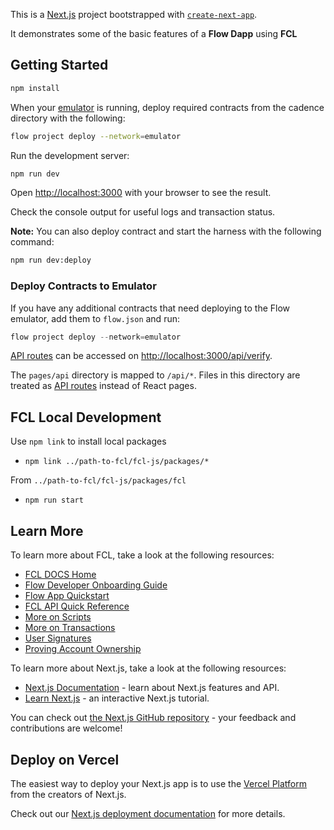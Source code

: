 This is a [Next.js](https://nextjs.org/) project bootstrapped with [`create-next-app`](https://github.com/vercel/next.js/tree/canary/packages/create-next-app).

It demonstrates some of the basic features of a **Flow Dapp** using **FCL**

## Getting Started

```bash
npm install
```

When your [emulator](https://docs.onflow.org/flow-cli/start-emulator/) is running, deploy required contracts from the cadence directory with the following:

```bash
flow project deploy --network=emulator
```

Run the development server:

```bash
npm run dev
```

Open [http://localhost:3000](http://localhost:3000) with your browser to see the result.

Check the console output for useful logs and transaction status.

**Note:** You can also deploy contract and start the harness with the following command:

```bash
npm run dev:deploy
```

### Deploy Contracts to Emulator

If you have any additional contracts that need deploying to the Flow emulator, add them to `flow.json` and run:

```js
flow project deploy --network=emulator
```

[API routes](https://nextjs.org/docs/api-routes/introduction) can be accessed on [http://localhost:3000/api/verify](http://localhost:3000/api/verify).

The `pages/api` directory is mapped to `/api/*`. Files in this directory are treated as [API routes](https://nextjs.org/docs/api-routes/introduction) instead of React pages.

## FCL Local Development

Use `npm link` to install local packages
- `npm link ../path-to-fcl/fcl-js/packages/*`

From `../path-to-fcl/fcl-js/packages/fcl`
- `npm run start`

## Learn More

To learn more about FCL, take a look at the following resources:
- [FCL DOCS Home](https://docs.onflow.org/fcl/)
- [Flow Developer Onboarding Guide](https://docs.onflow.org/dapp-development/)
- [Flow App Quickstart](https://github.com/onflow/fcl-js/blob/master/docs/tutorials/flow-app-quickstart.mdx)
- [FCL API Quick Reference](https://github.com/onflow/fcl-js/blob/master/docs/reference/api.md)
- [More on Scripts](https://github.com/onflow/fcl-js/blob/master/docs/reference/scripts.mdx)
- [More on Transactions](https://github.com/onflow/fcl-js/blob/master/docs/reference/transactions.mdx)
- [User Signatures](https://github.com/onflow/fcl-js/blob/master/docs/reference/user-signatures.mdx)
- [Proving Account Ownership](https://github.com/onflow/fcl-js/blob/master/docs/reference/proving-authentication.mdx)

To learn more about Next.js, take a look at the following resources:

- [Next.js Documentation](https://nextjs.org/docs) - learn about Next.js features and API.
- [Learn Next.js](https://nextjs.org/learn) - an interactive Next.js tutorial.

You can check out [the Next.js GitHub repository](https://github.com/vercel/next.js/) - your feedback and contributions are welcome!

## Deploy on Vercel

The easiest way to deploy your Next.js app is to use the [Vercel Platform](https://vercel.com/new?utm_medium=default-template&filter=next.js&utm_source=create-next-app&utm_campaign=create-next-app-readme) from the creators of Next.js.

Check out our [Next.js deployment documentation](https://nextjs.org/docs/deployment) for more details.
